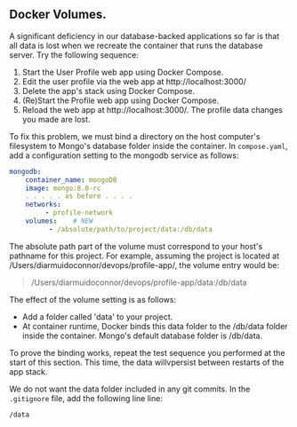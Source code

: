 ## Docker Volumes.

A significant deficiency in our database-backed applications so far is that all data is lost when we recreate the container that runs the database server. Try the following sequence:

1. Start the User Profile web app using Docker Compose.
1. Edit the user profile via the web app at http://localhost:3000/
1. Delete the app's stack using Docker Compose.
1. (Re)Start the Profile web app using Docker Compose.
1. Reload the web app at http://localhost:3000/. The profile data changes you made are lost.

To fix this problem, we must bind a directory on the host computer's filesystem to Mongo's database folder inside the container. In `compose.yaml`, add a configuration setting to the mongodb service as follows:
~~~yaml
mongodb:
    container_name: mongoDB
    image: mongo:8.0-rc
    . . . . . as before . . . .
    networks:
         - profile-network
    volumes:    # NEW
          - /absolute/path/to/project/data:/db/data  
~~~
The absolute path part of the volume must correspond to your host's pathname for this project. For example, assuming the project is located at /Users/diarmuidoconnor/devops/profile-app/, the volume entry would be:

> /Users/diarmuidoconnor/devops/profile-app/data:/db/data

The effect of the volume setting is as follows:
+ Add a folder called 'data' to your project. 
+ At container runtime, Docker binds this data folder to the /db/data folder inside the container. Mongo's default database folder is /db/data.

To prove the binding works, repeat the test sequence you performed at the start of this section. This time, the data willvpersist between restarts of the app stack.

We do not want the data folder included in any git commits. In the `.gitignore` file, add the following line line:
~~~
/data
~~~
